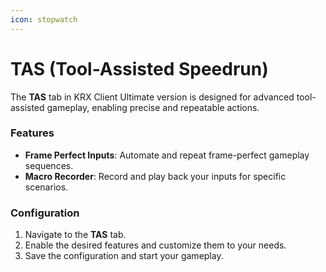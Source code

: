 ```yaml
---
icon: stopwatch
---
```


# TAS (Tool-Assisted Speedrun)

The **TAS** tab in KRX Client Ultimate version is designed for advanced tool-assisted gameplay, enabling precise and repeatable actions.

### Features
- **Frame Perfect Inputs**: Automate and repeat frame-perfect gameplay sequences.
- **Macro Recorder**: Record and play back your inputs for specific scenarios.

### Configuration
1. Navigate to the **TAS** tab.
2. Enable the desired features and customize them to your needs.
3. Save the configuration and start your gameplay.
